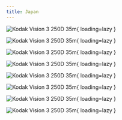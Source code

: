 ```yaml
---
title: Japan
---
```


![Kodak Vision 3 250D 35m](./images/000021.jpg){ loading=lazy }

![Kodak Vision 3 250D 35m](./images/000023.jpg){ loading=lazy }

![Kodak Vision 3 250D 35m](./images/000025.jpg){ loading=lazy }

![Kodak Vision 3 250D 35m](./images/000008-3.jpg){ loading=lazy }

![Kodak Vision 3 250D 35m](./images/000010-3.jpg){ loading=lazy }

![Kodak Vision 3 250D 35m](./images/000011-3.jpg){ loading=lazy }

![Kodak Vision 3 250D 35m](./images/000015-3.jpg){ loading=lazy }

![Kodak Vision 3 250D 35m](./images/000028-3.jpg){ loading=lazy }
